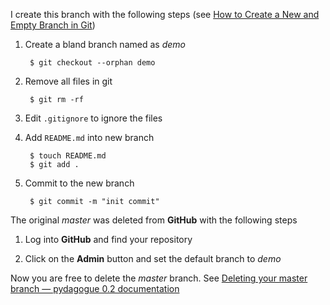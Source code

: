 I create this branch with the following steps (see [How to Create a New and Empty Branch in Git](http://www.bitflop.com/document/116))

1. Create a bland branch named as *demo*

		$ git checkout --orphan demo

2. Remove all files in git

		$ git rm -rf

3. Edit `.gitignore` to ignore the files

4. Add `README.md` into new branch

		$ touch README.md
		$ git add .

5. Commit to the new branch

		$ git commit -m "init commit"


The original *master* was deleted from **GitHub** with the following steps

1. Log into **GitHub** and find your repository

2. Click on the **Admin** button and set the default branch to *demo*

Now you are free to delete the *master* branch. See [Deleting your master branch — pydagogue 0.2 documentation](http://matthew-brett.github.com/pydagogue/gh_delete_master.html)